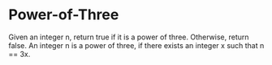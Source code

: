 # Power-of-Three
Given an integer n, return true if it is a power of three. Otherwise, return false.  An integer n is a power of three, if there exists an integer x such that n == 3x.
